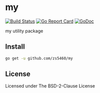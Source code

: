 # my

[![Build Status](https://travis-ci.org/zs5460/my.svg?branch=master)](https://travis-ci.org/zs5460/my)
[![Go Report Card](https://goreportcard.com/badge/github.com/zs5460/my)](https://goreportcard.com/report/github.com/zs5460/my)
[![GoDoc](https://godoc.org/github.com/zs5460/my?status.svg)](https://godoc.org/github.com/zs5460/my)

my utility package

## Install

```bash
go get -u github.com/zs5460/my
```

## License

Licensed under The BSD-2-Clause License